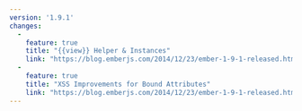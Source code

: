 ```yaml
---
version: '1.9.1'
changes:
  -
    feature: true
    title: "{{view}} Helper & Instances"
    link: "https://blog.emberjs.com/2014/12/23/ember-1-9-1-released.html"
  -
    feature: true
    title: "XSS Improvements for Bound Attributes"
    link: "https://blog.emberjs.com/2014/12/23/ember-1-9-1-released.html"
---
```

